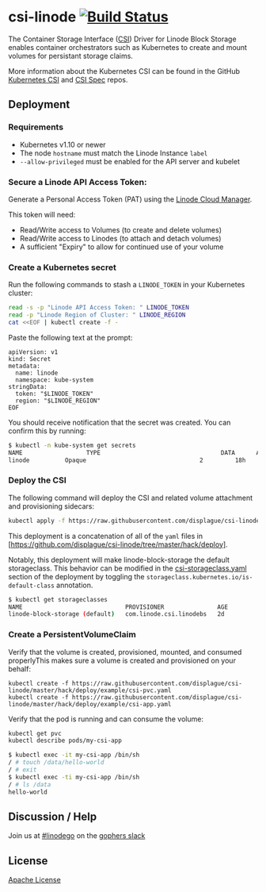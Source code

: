 # csi-linode [![Build Status](https://travis-ci.org/displague/csi-linode.svg?branch=master)](https://travis-ci.org/displague/csi-linode)

The Container Storage Interface ([CSI](https://github.com/container-storage-interface/spec)) Driver for Linode Block Storage enables container orchestrators such as Kubernetes to create and mount volumes for persistant storage claims.

More information about the Kubernetes CSI can be found in the GitHub [Kubernetes CSI](https://kubernetes-csi.github.io/docs/Example.html) and [CSI Spec](https://github.com/container-storage-interface/spec/) repos.

## Deployment

### Requirements

* Kubernetes v1.10 or newer
* The node `hostname` must match the Linode Instance `label`
* `--allow-privileged` must be enabled for the API server and kubelet

### Secure a Linode API Access Token:

Generate a Personal Access Token (PAT) using the [Linode Cloud Manager](https://cloud.linode.com/profile/tokens).

This token will need:

* Read/Write access to Volumes (to create and delete volumes)
* Read/Write access to Linodes (to attach and detach volumes)
* A sufficient "Expiry" to allow for continued use of your volume


### Create a Kubernetes secret

Run the following commands to stash a `LINODE_TOKEN` in your Kubernetes cluster:

```bash
read -s -p "Linode API Access Token: " LINODE_TOKEN
read -p "Linode Region of Cluster: " LINODE_REGION
cat <<EOF | kubectl create -f -
```

Paste the following text at the prompt:

```
apiVersion: v1
kind: Secret
metadata:
  name: linode
  namespace: kube-system
stringData:
  token: "$LINODE_TOKEN"
  region: "$LINODE_REGION"
EOF
```

You should receive notification that the secret was created.  You can confirm this by running:

```sh
$ kubectl -n kube-system get secrets
NAME                  TYPE                                  DATA      AGE
linode          Opaque                                2         18h
```

### Deploy the CSI

The following command will deploy the CSI and related volume attachment and provisioning sidecars:

```sh
kubectl apply -f https://raw.githubusercontent.com/displague/csi-linode/master/hack/deploy/releases/csi-linode-v0.0.1.yaml
```

This deployment is a concatenation of all of the `yaml` files in [https://github.com/displague/csi-linode/tree/master/hack/deploy].

Notably, this deployment will make linode-block-storage the default storageclass.  This behavior can be modified in the [csi-storageclass.yaml](https://github.com/displague/csi-linode/blob/master/hack/deploy/csi-storageclass.yaml) section of the deployment by toggling the `storageclass.kubernetes.io/is-default-class` annotation.

```sh
$ kubectl get storageclasses
NAME                             PROVISIONER               AGE
linode-block-storage (default)   com.linode.csi.linodebs   2d
```

### Create a PersistentVolumeClaim

Verify that the volume is created, provisioned, mounted, and consumed properlyThis makes sure a volume is created and provisioned on your behalf:

```
kubectl create -f https://raw.githubusercontent.com/displague/csi-linode/master/hack/deploy/example/csi-pvc.yaml
kubectl create -f https://raw.githubusercontent.com/displague/csi-linode/master/hack/deploy/example/csi-app.yaml
```

Verify that the pod is running and can consume the volume:

```sh
kubectl get pvc
kubectl describe pods/my-csi-app
```

```sh
$ kubectl exec -it my-csi-app /bin/sh
/ # touch /data/hello-world
/ # exit
$ kubectl exec -ti my-csi-app /bin/sh
/ # ls /data
hello-world
```

## Discussion / Help

Join us at [#linodego](https://gophers.slack.com/messages/CAG93EB2S) on the [gophers slack](https://gophers.slack.com)

## License

[Apache License](LICENSE)
